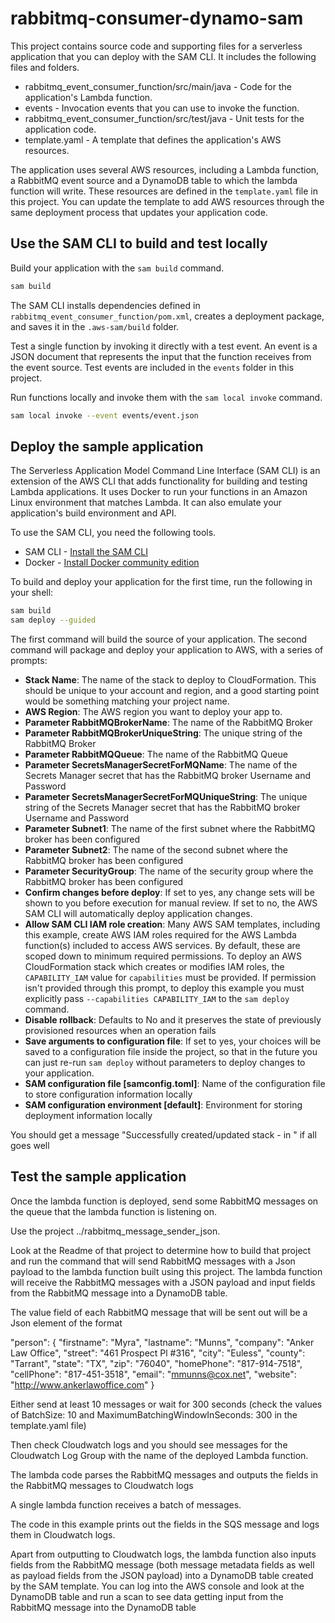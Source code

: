# rabbitmq-consumer-dynamo-sam

This project contains source code and supporting files for a serverless application that you can deploy with the SAM CLI. It includes the following files and folders.

- rabbitmq_event_consumer_function/src/main/java - Code for the application's Lambda function.
- events - Invocation events that you can use to invoke the function.
- rabbitmq_event_consumer_function/src/test/java - Unit tests for the application code. 
- template.yaml - A template that defines the application's AWS resources.

The application uses several AWS resources, including a Lambda function, a RabbitMQ event source and a DynamoDB table to which the lambda function will write. These resources are defined in the `template.yaml` file in this project. You can update the template to add AWS resources through the same deployment process that updates your application code.


## Use the SAM CLI to build and test locally

Build your application with the `sam build` command.

```bash
sam build
```

The SAM CLI installs dependencies defined in `rabbitmq_event_consumer_function/pom.xml`, creates a deployment package, and saves it in the `.aws-sam/build` folder.

Test a single function by invoking it directly with a test event. An event is a JSON document that represents the input that the function receives from the event source. Test events are included in the `events` folder in this project.

Run functions locally and invoke them with the `sam local invoke` command.

```bash
sam local invoke --event events/event.json
```

## Deploy the sample application

The Serverless Application Model Command Line Interface (SAM CLI) is an extension of the AWS CLI that adds functionality for building and testing Lambda applications. It uses Docker to run your functions in an Amazon Linux environment that matches Lambda. It can also emulate your application's build environment and API.

To use the SAM CLI, you need the following tools.

* SAM CLI - [Install the SAM CLI](https://docs.aws.amazon.com/serverless-application-model/latest/developerguide/serverless-sam-cli-install.html)
* Docker - [Install Docker community edition](https://hub.docker.com/search/?type=edition&offering=community)

To build and deploy your application for the first time, run the following in your shell:

```bash
sam build
sam deploy --guided
```

The first command will build the source of your application. The second command will package and deploy your application to AWS, with a series of prompts:

* **Stack Name**: The name of the stack to deploy to CloudFormation. This should be unique to your account and region, and a good starting point would be something matching your project name.
* **AWS Region**: The AWS region you want to deploy your app to.
* **Parameter RabbitMQBrokerName**: The name of the RabbitMQ Broker
* **Parameter RabbitMQBrokerUniqueString**: The unique string of the RabbitMQ Broker
* **Parameter RabbitMQQueue**: The name of the RabbitMQ Queue
* **Parameter SecretsManagerSecretForMQName**: The name of the Secrets Manager secret that has the RabbitMQ broker Username and Password
* **Parameter SecretsManagerSecretForMQUniqueString**: The unique string of the Secrets Manager secret that has the RabbitMQ broker Username and Password
* **Parameter Subnet1**: The name of the first subnet where the RabbitMQ broker has been configured
* **Parameter Subnet2**: The name of the second subnet where the RabbitMQ broker has been configured
* **Parameter SecurityGroup**: The name of the security group where the RabbitMQ broker has been configured
* **Confirm changes before deploy**: If set to yes, any change sets will be shown to you before execution for manual review. If set to no, the AWS SAM CLI will automatically deploy application changes.
* **Allow SAM CLI IAM role creation**: Many AWS SAM templates, including this example, create AWS IAM roles required for the AWS Lambda function(s) included to access AWS services. By default, these are scoped down to minimum required permissions. To deploy an AWS CloudFormation stack which creates or modifies IAM roles, the `CAPABILITY_IAM` value for `capabilities` must be provided. If permission isn't provided through this prompt, to deploy this example you must explicitly pass `--capabilities CAPABILITY_IAM` to the `sam deploy` command.
* **Disable rollback**: Defaults to No and it preserves the state of previously provisioned resources when an operation fails
* **Save arguments to configuration file**: If set to yes, your choices will be saved to a configuration file inside the project, so that in the future you can just re-run `sam deploy` without parameters to deploy changes to your application.
* **SAM configuration file [samconfig.toml]**: Name of the configuration file to store configuration information locally
* **SAM configuration environment [default]**: Environment for storing deployment information locally

You should get a message "Successfully created/updated stack - <StackName> in <Region>" if all goes well


## Test the sample application

Once the lambda function is deployed, send some RabbitMQ messages on the queue that the lambda function is listening on.

Use the project ../rabbitmq_message_sender_json.

Look at the Readme of that project to determine how to build that project and run the command that will send RabbitMQ messages with a Json payload to the lambda function built using this project. The lambda function will receive the RabbitMQ messages with a JSON payload and input fields from the RabbitMQ message into a DynamoDB table.

The value field of each RabbitMQ message that will be sent out will be a Json element of the format

"person": {
        "firstname": "Myra",
        "lastname": "Munns",
        "company": "Anker Law Office",
        "street": "461 Prospect Pl #316",
        "city": "Euless",
        "county": "Tarrant",
        "state": "TX",
        "zip": "76040",
        "homePhone": "817-914-7518",
        "cellPhone": "817-451-3518",
        "email": "mmunns@cox.net",
        "website": "http://www.ankerlawoffice.com"
}

Either send at least 10 messages or wait for 300 seconds (check the values of BatchSize: 10 and MaximumBatchingWindowInSeconds: 300 in the template.yaml file)

Then check Cloudwatch logs and you should see messages for the Cloudwatch Log Group with the name of the deployed Lambda function.

The lambda code parses the RabbitMQ messages and outputs the fields in the RabbitMQ messages to Cloudwatch logs

A single lambda function receives a batch of messages.

The code in this example prints out the fields in the SQS message and logs them in Cloudwatch logs.

Apart from outputting to Cloudwatch logs, the lambda function also inputs fields from the RabbitMQ message (both message metadata fields as well as payload fields from the JSON payload) into a DynamoDB table created by the SAM template. You can log into the AWS console and look at the DynamoDB table and run a scan to see data getting input from the RabbitMQ message into the DynamoDB table
